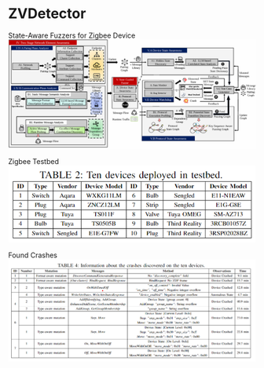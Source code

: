 # ZVDetector
State-Aware Fuzzers for Zigbee Device
![Image text](https://github.com/colinLH/ZVDetector/blob/main/arch.png)

Zigbee Testbed
![Image text](https://github.com/colinLH/ZVDetector/blob/main/testbed.png)

Found Crashes
![Image text](https://github.com/colinLH/ZVDetector/blob/main/crashes.png)
